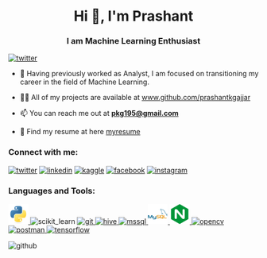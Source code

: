 <h1 align="center">Hi 👋, I'm Prashant</h1>
<h3 align="center">I am Machine Learning Enthusiast</h3>

<p align="left"> <a href="https://twitter.com/Prashant195" target="blank"><img src="https://img.shields.io/twitter/follow/twitter?logo=twitter&style=for-the-badge" alt="twitter" /></a> </p>

- 🌱 Having previously worked as Analyst, I am focused on transitioning my career in the field of Machine Learning.

- 👨‍💻 All of my projects are available at www.github.com/prashantkgajjar

- 📫 You can reach me out at **pkg195@gmail.com**

- 📄 Find my resume at here [myresume](myresume)

<h3 align="left">Connect with me:</h3>
<p align="left">
<a href="https://twitter.com/Prashant195" target="blank"><img align="center" src="https://cdn.jsdelivr.net/npm/simple-icons@3.0.1/icons/twitter.svg" alt="twitter" height="30" width="40" /></a>
<a href="https://linkedin.com/in/prashantkgajjar" target="blank"><img align="center" src="https://cdn.jsdelivr.net/npm/simple-icons@3.0.1/icons/linkedin.svg" alt="linkedin" height="30" width="40" /></a>
<a href="https://kaggle.com/prashantkgajjar" target="blank"><img align="center" src="https://cdn.jsdelivr.net/npm/simple-icons@3.0.1/icons/kaggle.svg" alt="kaggle" height="30" width="40" /></a>
<a href="https://fb.com/pkg195" target="blank"><img align="center" src="https://cdn.jsdelivr.net/npm/simple-icons@3.0.1/icons/facebook.svg" alt="facebook" height="30" width="40" /></a>
<a href="https://instagram.com/itsPrashant" target="blank"><img align="center" src="https://cdn.jsdelivr.net/npm/simple-icons@3.0.1/icons/instagram.svg" alt="instagram" height="30" width="40" /></a>
</p>

<h3 align="left">Languages and Tools:</h3>
<p align="left"> <a href="https://www.python.org" target="_blank"> <img src="https://raw.githubusercontent.com/devicons/devicon/master/icons/python/python-original.svg" alt="python" width="40" height="40"/> </a> <img src="https://upload.wikimedia.org/wikipedia/commons/0/05/Scikit_learn_logo_small.svg" alt="scikit_learn" width="40" height="40"/> </a> <a href="https://www.tensorflow.org" target="_blank"> <a href="https://git-scm.com/" target="_blank"> <img src="https://www.vectorlogo.zone/logos/git-scm/git-scm-icon.svg" alt="git" width="40" height="40"/> </a>  <a href="https://hive.apache.org/" target="_blank"> <img src="https://www.vectorlogo.zone/logos/apache_hive/apache_hive-icon.svg" alt="hive" width="40" height="40"/> </a> <a href="https://www.microsoft.com/en-us/sql-server" target="_blank"> <img src="https://cdn.worldvectorlogo.com/logos/microsoft-sql-server.svg" alt="mssql" width="40" height="40"/> </a> <a href="https://www.mysql.com/" target="_blank"> <img src="https://raw.githubusercontent.com/devicons/devicon/master/icons/mysql/mysql-original-wordmark.svg" alt="mysql" width="40" height="40"/> </a> <a href="https://www.nginx.com" target="_blank"> <img src="https://raw.githubusercontent.com/devicons/devicon/master/icons/nginx/nginx-original.svg" alt="nginx" width="40" height="40"/> </a> <a href="https://opencv.org/" target="_blank"> <img src="https://www.vectorlogo.zone/logos/opencv/opencv-icon.svg" alt="opencv" width="40" height="40"/> </a>  <a href="https://postman.com" target="_blank"> <img src="https://www.vectorlogo.zone/logos/getpostman/getpostman-icon.svg" alt="postman" width="40" height="40"/> </a> </a> <a href="https://scikit-learn.org/" target="_blank">  <img src="https://www.vectorlogo.zone/logos/tensorflow/tensorflow-icon.svg" alt="tensorflow" width="40" height="40"/> </a> </p>

<p><img align="center" src="https://github-readme-stats.vercel.app/api/top-langs?username=github&show_icons=true&locale=en&layout=compact" alt="github" /></p>

